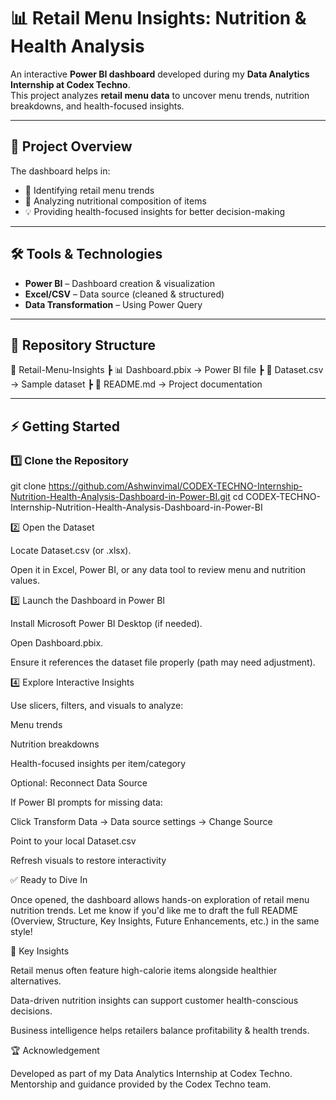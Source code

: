 # 📊 Retail Menu Insights: Nutrition & Health Analysis

An interactive **Power BI dashboard** developed during my **Data Analytics Internship at Codex Techno**.  
This project analyzes **retail menu data** to uncover menu trends, nutrition breakdowns, and health-focused insights.  

---

## 🚀 Project Overview
The dashboard helps in:
- 🍔 Identifying retail menu trends  
- 🥗 Analyzing nutritional composition of items  
- 💡 Providing health-focused insights for better decision-making  

---

## 🛠️ Tools & Technologies
- **Power BI** – Dashboard creation & visualization  
- **Excel/CSV** – Data source (cleaned & structured)  
- **Data Transformation** – Using Power Query  

---

## 📂 Repository Structure

📁 Retail-Menu-Insights
┣ 📊 Dashboard.pbix → Power BI file
┣ 📄 Dataset.csv → Sample dataset
┣ 📜 README.md → Project documentation


---

## ⚡ Getting Started

### 1️⃣ Clone the Repository

git clone https://github.com/Ashwinvimal/CODEX-TECHNO-Internship-Nutrition-Health-Analysis-Dashboard-in-Power-BI.git
cd CODEX-TECHNO-Internship-Nutrition-Health-Analysis-Dashboard-in-Power-BI

2️⃣ Open the Dataset

Locate Dataset.csv (or .xlsx).

Open it in Excel, Power BI, or any data tool to review menu and nutrition values.

3️⃣ Launch the Dashboard in Power BI

Install Microsoft Power BI Desktop (if needed).

Open Dashboard.pbix.

Ensure it references the dataset file properly (path may need adjustment).

4️⃣ Explore Interactive Insights

Use slicers, filters, and visuals to analyze:

Menu trends

Nutrition breakdowns

Health-focused insights per item/category

Optional: Reconnect Data Source

If Power BI prompts for missing data:

Click Transform Data → Data source settings → Change Source

Point to your local Dataset.csv

Refresh visuals to restore interactivity

✅ Ready to Dive In

Once opened, the dashboard allows hands-on exploration of retail menu nutrition trends. Let me know if you'd like me to draft the full README (Overview, Structure, Key Insights, Future Enhancements, etc.) in the same style!

📌 Key Insights

Retail menus often feature high-calorie items alongside healthier alternatives.

Data-driven nutrition insights can support customer health-conscious decisions.

Business intelligence helps retailers balance profitability & health trends.

🏆 Acknowledgement

Developed as part of my Data Analytics Internship at Codex Techno.
Mentorship and guidance provided by the Codex Techno team.
